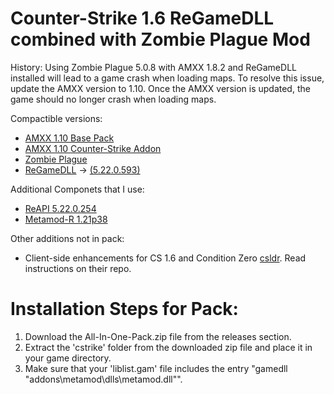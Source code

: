 # Counter-Strike 1.6 ReGameDLL combined with Zombie Plague Mod

History: Using Zombie Plague 5.0.8 with AMXX 1.8.2 and ReGameDLL installed will lead to a game crash when loading maps.
To resolve this issue, update the AMXX version to 1.10. Once the AMXX version is updated, the game should no longer crash when loading maps.

Compactible versions:
- [AMXX 1.10 Base Pack](https://www.amxmodx.org/amxxdrop/1.10/amxmodx-1.10.0-git5217-base-windows.zip)
- [AMXX 1.10 Counter-Strike Addon](https://www.amxmodx.org/amxxdrop/1.10/amxmodx-1.10.0-git5217-cstrike-windows.zip)
- [Zombie Plague](https://forums.alliedmods.net/showthread.php?t=72505?t=72505)
- [ReGameDLL](https://github.com/s1lentq/ReGameDLL_CS) -> [(5.22.0.593)](https://github.com/s1lentq/ReGameDLL_CS/releases/download/5.22.0.593/regamedll-bin-5.22.0.593.zip)

Additional Componets that I use: 
- [ReAPI 5.22.0.254](https://github.com/s1lentq/reapi/releases/download/5.22.0.254/reapi-bin-5.22.0.254.zip)
- [Metamod-R 1.21p38](https://github.com/theAsmodai/metamod-r/releases/download/1.3.0.138/metamod-bin-1.3.0.138.zip)

Other additions not in pack:
- Client-side enhancements for CS 1.6 and Condition Zero [csldr](https://github.com/mikkokko/csldr). Read instructions on their repo.

# Installation Steps for Pack:
1. Download the All-In-One-Pack.zip file from the releases section.
2. Extract the 'cstrike' folder from the downloaded zip file and place it in your game directory.
3. Make sure that your 'liblist.gam' file includes the entry "gamedll "addons\metamod\dlls\metamod.dll"".
    
